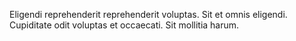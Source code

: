 Eligendi reprehenderit reprehenderit voluptas. Sit et omnis eligendi. Cupiditate odit voluptas et occaecati. Sit mollitia harum.
